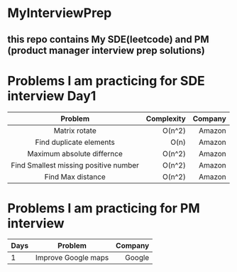 # MyInterviewPrep
## this repo contains My SDE(leetcode) and PM (product manager interview prep solutions)

# Problems I am practicing for SDE interview Day1

|  Problem  | Complexity | Company |
|:--------:|------:|------:|
|Matrix rotate | O(n^2) | Amazon |
|Find duplicate elements | O(n) | Amazon |
|Maximum absolute differnce | O(n^2) | Amazon |
|Find Smallest missing positive number | O(n^2) | Amazon |
|Find Max distance | O(n^2) | Amazon |



# Problems I am practicing for PM interview 

| Days |  Problem  |  Company |
|:-----|:--------:|------:|
| 1  | Improve Google maps | Google |
